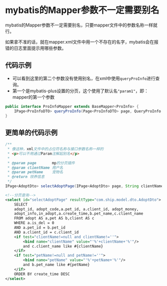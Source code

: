 # mybatis的Mapper参数不一定需要别名

mybatis的Mapper参数不一定需要别名，只要mapper文件中的参数名称一样就行。

如果拿不准的话，就在mapper.xml文件中用一个不存在的名字，mybatis会在报错的日志里面提示用哪些参数。

## 代码示例

* 可以看到这里的第二个参数没有使用别名，在xml中使用`queryProInfo`进行查询。
* 第一个是mybatis-plus设置的分页，这个使用了默认名`"param1"`，即：mapper的第一个参数

```java
public interface ProInfoMapper extends BaseMapper<ProInfo> {
    IPage<ProInfoDTO> queryProInfo(Page<ProInfoDTO> page, QueryProInfo queryProInfo);
}
```

## 更简单的代码示例

```java
/**
 * 像这种，xml文件中的占位符名称与接口参数名称一样的
 * <p>可以不用通过Param注解起别名</p>
 *
 * @param page       mp的分页插件
 * @param clientName 用户名
 * @param petName    宠物名
 * @return 领养信息
 */
IPage<AdoptDto> selectAdoptPage(IPage<AdoptDto> page, String clientName, String petName);
```

```xml
<!--分页查询-->
<select id="selectAdoptPage" resultType="com.ship.model.dto.AdoptDto">
    SELECT
    adopt_id, adopt_code,a.pet_id, a.client_id, adopt_money,
    adopt_info,in_adopt,a.create_time,b.pet_name,c.client_name
    FROM adopt AS a,pet AS b,client AS c
    WHERE a.is_del = 0
    AND a.pet_id = b.pet_id
    AND a.client_id = c.client_id
    <if test="clientName!=null and clientName!=''">
        <bind name="clientName" value="'%'+clientName+'%'"/>
        and c.client_name like #{clientName}
    </if>
    <if test="petName!=null and petName!=''">
        <bind name="petName" value="'%'+petName+'%'"/>
        and b.pet_name like #{petName}
    </if>
    ORDER BY create_time DESC
</select>
```

